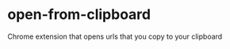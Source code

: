 open-from-clipboard
===================

Chrome extension that opens urls that you copy to your clipboard
